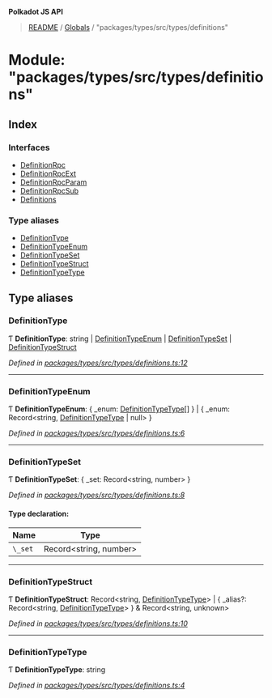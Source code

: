 **Polkadot JS API**

> [README](../README.md) / [Globals](../globals.md) / "packages/types/src/types/definitions"

# Module: "packages/types/src/types/definitions"

## Index

### Interfaces

* [DefinitionRpc](../interfaces/_packages_types_src_types_definitions_.definitionrpc.md)
* [DefinitionRpcExt](../interfaces/_packages_types_src_types_definitions_.definitionrpcext.md)
* [DefinitionRpcParam](../interfaces/_packages_types_src_types_definitions_.definitionrpcparam.md)
* [DefinitionRpcSub](../interfaces/_packages_types_src_types_definitions_.definitionrpcsub.md)
* [Definitions](../interfaces/_packages_types_src_types_definitions_.definitions.md)

### Type aliases

* [DefinitionType](_packages_types_src_types_definitions_.md#definitiontype)
* [DefinitionTypeEnum](_packages_types_src_types_definitions_.md#definitiontypeenum)
* [DefinitionTypeSet](_packages_types_src_types_definitions_.md#definitiontypeset)
* [DefinitionTypeStruct](_packages_types_src_types_definitions_.md#definitiontypestruct)
* [DefinitionTypeType](_packages_types_src_types_definitions_.md#definitiontypetype)

## Type aliases

### DefinitionType

Ƭ  **DefinitionType**: string \| [DefinitionTypeEnum](_packages_types_src_types_definitions_.md#definitiontypeenum) \| [DefinitionTypeSet](_packages_types_src_types_definitions_.md#definitiontypeset) \| [DefinitionTypeStruct](_packages_types_src_types_definitions_.md#definitiontypestruct)

*Defined in [packages/types/src/types/definitions.ts:12](https://github.com/polkadot-js/api/blob/c6bc664f8/packages/types/src/types/definitions.ts#L12)*

___

### DefinitionTypeEnum

Ƭ  **DefinitionTypeEnum**: { _enum: [DefinitionTypeType](_packages_types_src_types_definitions_.md#definitiontypetype)[]  } \| { _enum: Record\<string, [DefinitionTypeType](_packages_types_src_types_definitions_.md#definitiontypetype) \| null>  }

*Defined in [packages/types/src/types/definitions.ts:6](https://github.com/polkadot-js/api/blob/c6bc664f8/packages/types/src/types/definitions.ts#L6)*

___

### DefinitionTypeSet

Ƭ  **DefinitionTypeSet**: { _set: Record\<string, number>  }

*Defined in [packages/types/src/types/definitions.ts:8](https://github.com/polkadot-js/api/blob/c6bc664f8/packages/types/src/types/definitions.ts#L8)*

#### Type declaration:

Name | Type |
------ | ------ |
`\_set` | Record\<string, number> |

___

### DefinitionTypeStruct

Ƭ  **DefinitionTypeStruct**: Record\<string, [DefinitionTypeType](_packages_types_src_types_definitions_.md#definitiontypetype)> \| { _alias?: Record\<string, [DefinitionTypeType](_packages_types_src_types_definitions_.md#definitiontypetype)>  } & Record\<string, unknown>

*Defined in [packages/types/src/types/definitions.ts:10](https://github.com/polkadot-js/api/blob/c6bc664f8/packages/types/src/types/definitions.ts#L10)*

___

### DefinitionTypeType

Ƭ  **DefinitionTypeType**: string

*Defined in [packages/types/src/types/definitions.ts:4](https://github.com/polkadot-js/api/blob/c6bc664f8/packages/types/src/types/definitions.ts#L4)*
